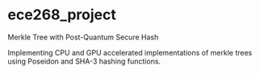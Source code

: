 # ece268_project

Merkle Tree with Post-Quantum Secure Hash

Implementing CPU and GPU accelerated implementations of merkle trees using Poseidon and SHA-3 hashing functions. 
